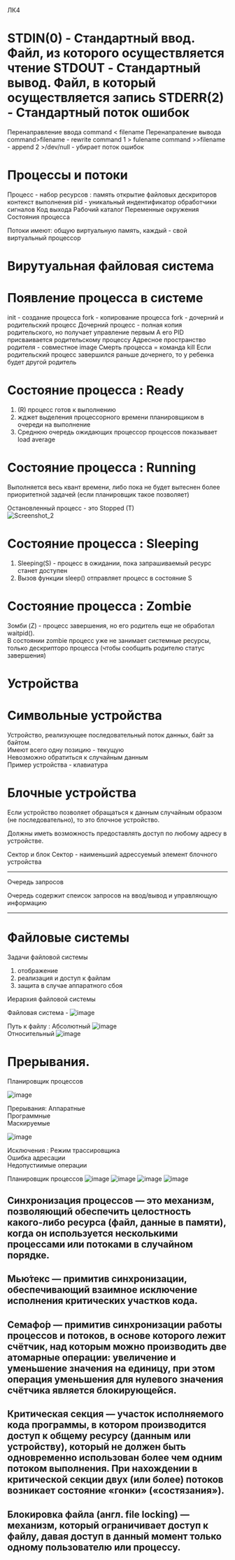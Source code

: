 
ЛК4
# STDIN(0) - Стандартный ввод. Файл, из которого осуществляется чтение STDOUT - Стандартный вывод. Файл, в который осуществляется запись STDERR(2) - Стандартный поток ошибок

Перенаправление ввода command < filename Перенапраление вывода command>filename - rewrite command 1 > fulename command >>filename - append 2 >/dev/null - убирает поток ошибок

 # Процессы и потоки </br>
Процесс - набор ресурсов : память открытие файловых дескриторов контекст выполнения pid - уникальный индентификатор обработчики сигналов Код выхода Рабочий каталог Переменные окружения Состояния процесса

Потоки имеют: общую виртуальную память, каждый - свой виртуальный процессор</br>



# Вирутуальная файловая система </br>


# Появление процесса в системе </br>
init - создание процесса fork - копирование процесса fork - дочерний и родительский процесс Дочерний процесс - полная копия родительского, но получает управление первым А его PID присваивается родительскому процессу Адресное пространство родителя - совместное image Смерть процесса = команда kill Если родительский процесс завершился раньше дочернего, то у ребенка будет другой родитель


# Состояние процессa : Ready
1) (R) процесс готов к выполнению 
2) жджет выделения процессорного времени планировщиком в очереди на выполнение
3) Среднюю очередь ожидающих процессор процессов показывает load average  

# Состояние процесса : Running 
Выполняется весь квант времени, либо пока не будет вытеснен более приоритетной задачей (если планировщик такое позволяет) </br>

Остановленный процесс - это Stopped (T) </br>
![Screenshot_2](https://user-images.githubusercontent.com/97594164/225222034-c9390c9a-4f21-4556-8cb6-89bfb4d6c05e.png)

# Состояние процесса : Sleeping
1) Sleeping(S) - процесс в ожидании, пока запрашиваемый ресурс станет доступен
2) Вызов функции sleep() отправляет процесс в состояние S


# Состояние процесса : Zombie

Зомби (Z) - процесс завершения, но его родитель еще не обработал waitpid(). </br>
В состоянии zombie процесс уже не занимает системные ресурсы, только дескрипторо процесса (чтобы сообщить родителю статус завершения) 

# Устройства
# Символьные устройства </br>
Устройство, реализующее последовательный поток данных, байт за байтом. </br>
Имеют всего одну позицию - текущую </br>
Невозможно обратиться к случайным данным </br>
Пример устройства - клавиатура </br>

# Блочные устройства
Если устройство позволяет обращаться к данным случайным образом (не последовательно), то это блочное устройство. </br>

Должны иметь возможность предоставлять доступ по любому адресу в устройстве. </br> 

Сектор и блок 
Сектор - наименьший адрессуемый элемент блочного устройства 

---

Очередь запросов </br> 

Очередь содержит спеисок запросов на ввод/вывод и управляющую информацию 

--- 
# Файловые системы 

Задачи файловой системы 
1) отображение
2) реализация и доступ к файлам
3) защита в случае аппаратного сбоя 

Иерархия файловой системы


Файловая система - 
![image](https://user-images.githubusercontent.com/97594164/225226759-bc242f50-4335-4eba-b8ca-0caf467e384f.png)

 Путь к файлу : 
 Абсолютный ![image](https://user-images.githubusercontent.com/97594164/225226950-3daf052c-1401-4914-9b6f-6790a786efe3.png) </br>
 Относительный 
![image](https://user-images.githubusercontent.com/97594164/225227036-8b0b0e08-a722-4837-b2c7-4d3b2a400e15.png) </br>

# Прерывания.
Планировщик процессов  </br>

![image](https://user-images.githubusercontent.com/97594164/225227548-5ba04eb5-2761-48c9-9787-1802d991406b.png)

Прерывания:
Аппаратные  </br>
Программные  </br>
Маскируемые </br>

![image](https://user-images.githubusercontent.com/97594164/225228017-48fef2f4-20b2-4f8e-acd9-22251ae36f24.png)


Исключения : 
Режим трассировщика </br>
Ошибка адресации </br>
Недопустиимые операции </br>

Планировщик процессов
![image](https://user-images.githubusercontent.com/97594164/225228511-62af0282-2a61-411c-8621-e3a299e2dd9c.png)
![image](https://user-images.githubusercontent.com/97594164/225228588-55bf8e61-4773-4dde-b218-431be36bc06e.png)
![image](https://user-images.githubusercontent.com/97594164/225228965-a39aa4c4-bb67-4973-af93-1ec583041ac5.png)
![image](https://user-images.githubusercontent.com/97594164/225229174-63f65415-8e9f-4329-86b9-fcf178965529.png)


Синхронизация процессов — это механизм, позволяющий обеспечить целостность какого-либо ресурса (файл, данные в памяти), когда он используется несколькими процессами или потоками в случайном порядке. </br>
---
Мью́текс — примитив синхронизации, обеспечивающий взаимное исключение исполнения критических участков кода. </br>
---
Семафо́р — примитив синхронизации работы процессов и потоков, в основе которого лежит счётчик, над которым можно производить две атомарные операции: увеличение и уменьшение значения на единицу, при этом операция уменьшения для нулевого значения счётчика является блокирующейся. </br>
---
Критическая секция — участок исполняемого кода программы, в котором производится доступ к общему ресурсу (данным или устройству), который не должен быть одновременно использован более чем одним потоком выполнения. При нахождении в критической секции двух (или более) потоков возникает состояние «гонки» («состязания»).  </br>
---
Блокировка файла (англ. file locking) — механизм, который ограничивает доступ к файлу, давая доступ в данный момент только одному пользователю или процессу.   </br>
---
